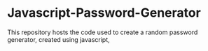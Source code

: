 # Javascript-Password-Generator
This repository hosts the code used to create a random password generator, created using javascript,
